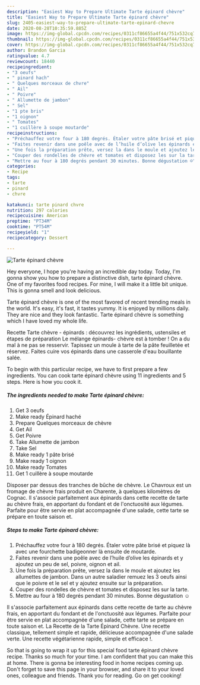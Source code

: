 ```yaml
---
description: "Easiest Way to Prepare Ultimate Tarte épinard chèvre"
title: "Easiest Way to Prepare Ultimate Tarte épinard chèvre"
slug: 2405-easiest-way-to-prepare-ultimate-tarte-epinard-chevre
date: 2020-08-28T10:35:59.885Z
image: https://img-global.cpcdn.com/recipes/0311cf86655a4f44/751x532cq70/tarte-epinard-chevre-photo-principale-de-la-recette.jpg
thumbnail: https://img-global.cpcdn.com/recipes/0311cf86655a4f44/751x532cq70/tarte-epinard-chevre-photo-principale-de-la-recette.jpg
cover: https://img-global.cpcdn.com/recipes/0311cf86655a4f44/751x532cq70/tarte-epinard-chevre-photo-principale-de-la-recette.jpg
author: Brandon Garcia
ratingvalue: 4.7
reviewcount: 18440
recipeingredient:
- "3 oeufs"
- " pinard hach"
- " Quelques morceaux de chvre"
- " Ail"
- " Poivre"
- " Allumette de jambon"
- " Sel"
- "1 pte bris"
- "1 oignon"
- " Tomates"
- "1 cuillère à soupe moutarde"
recipeinstructions:
- "Préchauffez votre four à 180 degrés. Étaler votre pâte brisé et piquez là avec une fourchette badigeonner là ensuite de moutarde."
- "Faites revenir dans une poêle avec de l’huile d’olive les épinards et y ajoutez un peu de sel, poivre, oignon et ail."
- "Une fois la préparation prête, versez la dans le moule et ajoutez les allumettes de jambon. Dans un autre saladier remuez les 3 oeufs ainsi que le poivre et le sel et y ajoutez ensuite sur la préparation."
- "Couper des rondelles de chèvre et tomates et disposez les sur la tarte."
- "Mettre au four à 180 degrés pendant 30 minutes. Bonne dégustation ☺️"
categories:
- Recipe
tags:
- tarte
- pinard
- chvre

katakunci: tarte pinard chvre 
nutrition: 297 calories
recipecuisine: American
preptime: "PT34M"
cooktime: "PT54M"
recipeyield: "1"
recipecategory: Dessert

---
```



![Tarte épinard chèvre](https://img-global.cpcdn.com/recipes/0311cf86655a4f44/751x532cq70/tarte-epinard-chevre-photo-principale-de-la-recette.jpg)

Hey everyone, I hope you're having an incredible day today. Today, I'm gonna show you how to prepare a distinctive dish, tarte épinard chèvre. One of my favorites food recipes. For mine, I will make it a little bit unique. This is gonna smell and look delicious.

Tarte épinard chèvre is one of the most favored of recent trending meals in the world. It's easy, it's fast, it tastes yummy. It is enjoyed by millions daily. They are nice and they look fantastic. Tarte épinard chèvre is something which I have loved my whole life.

Recette Tarte chèvre - épinards : découvrez les ingrédients, ustensiles et étapes de préparation Le mélange épinards- chèvre est à tomber ! On a du mal à ne pas se resservir. Tapissez un moule à tarte de la pâte feuilletée et réservez. Faites cuire vos épinards dans une casserole d&#39;eau bouillante salée.


To begin with this particular recipe, we have to first prepare a few ingredients. You can cook tarte épinard chèvre using 11 ingredients and 5 steps. Here is how you cook it.

<!--inarticleads1-->

##### The ingredients needed to make Tarte épinard chèvre:

1. Get 3 oeufs
1. Make ready  Épinard haché
1. Prepare  Quelques morceaux de chèvre
1. Get  Ail
1. Get  Poivre
1. Take  Allumette de jambon
1. Take  Sel
1. Make ready 1 pâte brisé
1. Make ready 1 oignon
1. Make ready  Tomates
1. Get 1 cuillère à soupe moutarde


Disposer par dessus des tranches de bûche de chèvre. Le Chavroux est un fromage de chèvre frais produit en Charente, à quelques kilomètres de Cognac. Il s&#39;associe parfaitement aux épinards dans cette recette de tarte au chèvre frais, en apportant du fondant et de l&#39;onctuosité aux légumes. Parfaite pour être servie en plat accompagnée d&#39;une salade, cette tarte se prépare en toute saison et. 

<!--inarticleads2-->

##### Steps to make Tarte épinard chèvre:

1. Préchauffez votre four à 180 degrés. Étaler votre pâte brisé et piquez là avec une fourchette badigeonner là ensuite de moutarde.
1. Faites revenir dans une poêle avec de l’huile d’olive les épinards et y ajoutez un peu de sel, poivre, oignon et ail.
1. Une fois la préparation prête, versez la dans le moule et ajoutez les allumettes de jambon. Dans un autre saladier remuez les 3 oeufs ainsi que le poivre et le sel et y ajoutez ensuite sur la préparation.
1. Couper des rondelles de chèvre et tomates et disposez les sur la tarte.
1. Mettre au four à 180 degrés pendant 30 minutes. Bonne dégustation ☺️


Il s&#39;associe parfaitement aux épinards dans cette recette de tarte au chèvre frais, en apportant du fondant et de l&#39;onctuosité aux légumes. Parfaite pour être servie en plat accompagnée d&#39;une salade, cette tarte se prépare en toute saison et. La Recette de la Tarte Épinard Chèvre. Une recette classique, tellement simple et rapide, délicieuse accompagnée d&#39;une salade verte. Une recette végétarienne rapide, simple et efficace !. 

So that is going to wrap it up for this special food tarte épinard chèvre recipe. Thanks so much for your time. I am confident that you can make this at home. There is gonna be interesting food in home recipes coming up. Don't forget to save this page in your browser, and share it to your loved ones, colleague and friends. Thank you for reading. Go on get cooking!
